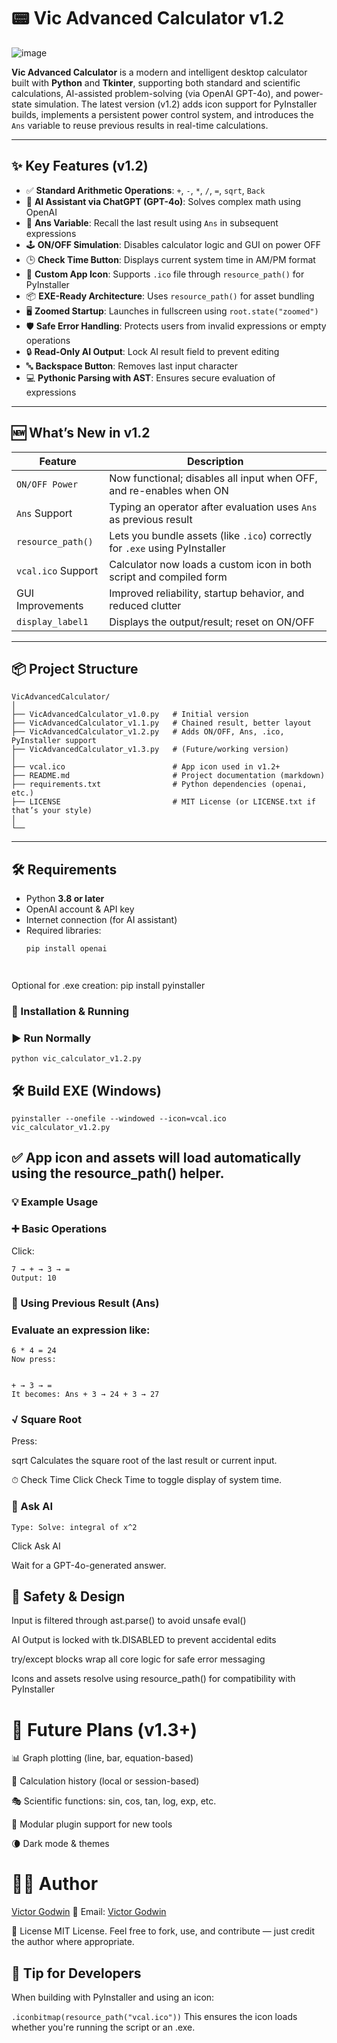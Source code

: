 # 📟 Vic Advanced Calculator v1.2

![image](https://github.com/user-attachments/assets/68ec1f96-ae90-4ddf-a4eb-f6e83d917325)


**Vic Advanced Calculator** is a modern and intelligent desktop calculator built with **Python** and **Tkinter**, supporting both standard and scientific calculations, AI-assisted problem-solving (via OpenAI GPT-4o), and power-state simulation. The latest version (v1.2) adds icon support for PyInstaller builds, implements a persistent power control system, and introduces the `Ans` variable to reuse previous results in real-time calculations.

---

## ✨ Key Features (v1.2)

- ✅ **Standard Arithmetic Operations**: `+`, `-`, `*`, `/`, `=`, `sqrt`, `Back`
- 🧠 **AI Assistant via ChatGPT (GPT-4o)**: Solves complex math using OpenAI
- 🔁 **Ans Variable**: Recall the last result using `Ans` in subsequent expressions
- 🕹️ **ON/OFF Simulation**: Disables calculator logic and GUI on power OFF
- 🕒 **Check Time Button**: Displays current system time in AM/PM format
- 🎨 **Custom App Icon**: Supports `.ico` file through `resource_path()` for PyInstaller
- 📦 **EXE-Ready Architecture**: Uses `resource_path()` for asset bundling
- 🖥️ **Zoomed Startup**: Launches in fullscreen using `root.state("zoomed")`
- 🛡️ **Safe Error Handling**: Protects users from invalid expressions or empty operations
- 🔒 **Read-Only AI Output**: Lock AI result field to prevent editing
- 🔤 **Backspace Button**: Removes last input character
- 💻 **Pythonic Parsing with AST**: Ensures secure evaluation of expressions

---

## 🆕 What’s New in v1.2

| Feature              | Description                                                                 |
|----------------------|-----------------------------------------------------------------------------|
| `ON/OFF Power`       | Now functional; disables all input when OFF, and re-enables when ON         |
| `Ans` Support        | Typing an operator after evaluation uses `Ans` as previous result           |
| `resource_path()`    | Lets you bundle assets (like `.ico`) correctly for `.exe` using PyInstaller |
| `vcal.ico` Support   | Calculator now loads a custom icon in both script and compiled form         |
| GUI Improvements     | Improved reliability, startup behavior, and reduced clutter                 |
| `display_label1`     | Displays the output/result; reset on ON/OFF                                |

---

## 📦 Project Structure

```
VicAdvancedCalculator/
│
├── VicAdvancedCalculator_v1.0.py   # Initial version
├── VicAdvancedCalculator_v1.1.py   # Chained result, better layout
├── VicAdvancedCalculator_v1.2.py   # Adds ON/OFF, Ans, .ico, PyInstaller support
├── VicAdvancedCalculator_v1.3.py   # (Future/working version)
│
├── vcal.ico                        # App icon used in v1.2+
├── README.md                       # Project documentation (markdown)
├── requirements.txt                # Python dependencies (openai, etc.)
├── LICENSE                         # MIT License (or LICENSE.txt if that’s your style)
│
└──
```






---

## 🛠 Requirements

- Python **3.8 or later**
- OpenAI account & API key
- Internet connection (for AI assistant)
- Required libraries:
  ```bash
  pip install openai




Optional for .exe creation:
pip install pyinstaller




### 🧪 Installation & Running
### ▶️ Run Normally

```
python vic_calculator_v1.2.py
```


## 🛠️ Build EXE (Windows)
```
pyinstaller --onefile --windowed --icon=vcal.ico vic_calculator_v1.2.py
```

## ✅ App icon and assets will load automatically using the resource_path() helper.

### 💡 Example Usage
### ➕ Basic Operations
Click:

```
7 → + → 3 → =
Output: 10
```

### 🔁 Using Previous Result (Ans)
### Evaluate an expression like:

```
6 * 4 = 24
Now press:


+ → 3 → =
It becomes: Ans + 3 → 24 + 3 → 27
```
### √ Square Root
Press:


sqrt
Calculates the square root of the last result or current input.

⏱ Check Time
Click Check Time to toggle display of system time.

### 🤖 Ask AI
```Type: Solve: integral of x^2```

Click Ask AI

Wait for a GPT-4o-generated answer.

## 🔐 Safety & Design
Input is filtered through ast.parse() to avoid unsafe eval()

AI Output is locked with tk.DISABLED to prevent accidental edits

try/except blocks wrap all core logic for safe error messaging

Icons and assets resolve using resource_path() for compatibility with PyInstaller

# 🔮 Future Plans (v1.3+)
📊 Graph plotting (line, bar, equation-based)

📓 Calculation history (local or session-based)

🎭 Scientific functions: sin, cos, tan, log, exp, etc.

🧩 Modular plugin support for new tools

🌘 Dark mode & themes


# 👨‍💻 Author
[Victor Godwin](https://github.com/Vic-Godwin)
📧 Email: [Victor Godwin](mailto:vicgodwin95@gmail.com)

📄 License
MIT License.
Feel free to fork, use, and contribute — just credit the author where appropriate.

## 🧠 Tip for Developers
When building with PyInstaller and using an icon:


```.iconbitmap(resource_path("vcal.ico"))```
This ensures the icon loads whether you're running the script or an .exe.
